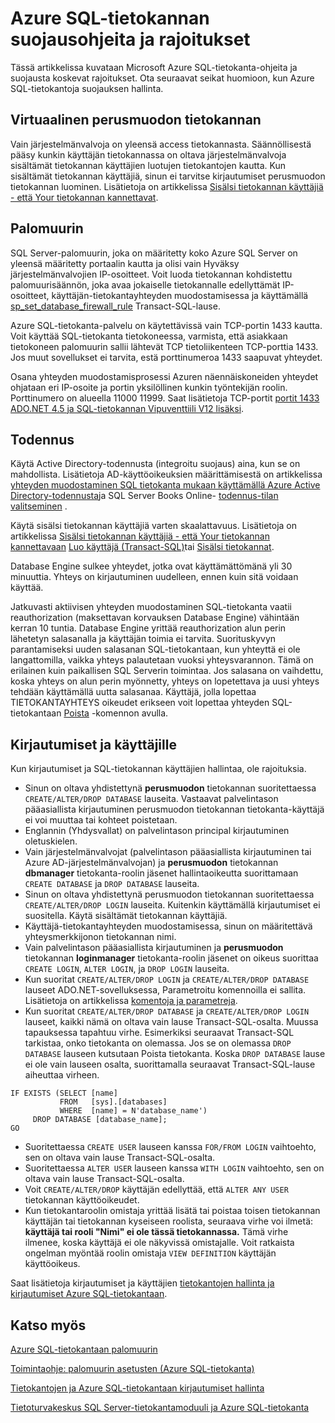 <properties
   pageTitle="Azure SQL-tietokannan suojausohjeita ja rajoituksia | Microsoft Azure"
   description="Tutustu Microsoft Azure SQL-tietokanta-ohjeita ja suojausta koskevat rajoitukset."
   services="sql-database"
   documentationCenter=""
   authors="BYHAM"
   manager="jhubbard"
   editor=""
   tags=""/>

<tags
   ms.service="sql-database"
   ms.devlang="na"
   ms.topic="article"
   ms.tgt_pltfrm="na"
   ms.workload="data-management"
   ms.date="10/18/2016"
   ms.author="rickbyh"/>

# <a name="azure-sql-database-security-guidelines-and-limitations"></a>Azure SQL-tietokannan suojausohjeita ja rajoitukset

Tässä artikkelissa kuvataan Microsoft Azure SQL-tietokanta-ohjeita ja suojausta koskevat rajoitukset. Ota seuraavat seikat huomioon, kun Azure SQL-tietokantoja suojauksen hallinta.

## <a name="access-to-the-virtual-master-database"></a>Virtuaalinen perusmuodon tietokannan

Vain järjestelmänvalvoja on yleensä access tietokannasta. Säännöllisestä pääsy kunkin käyttäjän tietokannassa on oltava järjestelmänvalvoja sisältämät tietokannan käyttäjien luotujen tietokantojen kautta. Kun sisältämät tietokannan käyttäjiä, sinun ei tarvitse kirjautumiset perusmuodon tietokannan luominen. Lisätietoja on artikkelissa [Sisälsi tietokannan käyttäjiä - että Your tietokannan kannettavat](https://msdn.microsoft.com/library/ff929188.aspx).


## <a name="firewall"></a>Palomuurin

SQL Server-palomuurin, joka on määritetty koko Azure SQL Server on yleensä määritetty portaalin kautta ja olisi vain Hyväksy järjestelmänvalvojien IP-osoitteet. Voit luoda tietokannan kohdistettu palomuurisäännön, joka avaa jokaiselle tietokannalle edellyttämät IP-osoitteet, käyttäjän-tietokantayhteyden muodostamisessa ja käyttämällä [sp_set_database_firewall_rule](https://msdn.microsoft.com/library/dn270010.aspx) Transact-SQL-lause.

Azure SQL-tietokanta-palvelu on käytettävissä vain TCP-portin 1433 kautta. Voit käyttää SQL-tietokanta tietokoneessa, varmista, että asiakkaan tietokoneen palomuurin sallii lähtevät TCP tietoliikenteen TCP-porttia 1433. Jos muut sovellukset ei tarvita, estä porttinumeroa 1433 saapuvat yhteydet. 

Osana yhteyden muodostamisprosessi Azuren näennäiskoneiden yhteydet ohjataan eri IP-osoite ja portin yksilöllinen kunkin työntekijän roolin. Porttinumero on alueella 11000 11999. Saat lisätietoja TCP-portit [portit 1433 ADO.NET 4.5 ja SQL-tietokannan Vipuventtiili V12 lisäksi](sql-database-develop-direct-route-ports-adonet-v12.md).


## <a name="authentication"></a>Todennus

Käytä Active Directory-todennusta (integroitu suojaus) aina, kun se on mahdollista. Lisätietoja AD-käyttöoikeuksien määrittämisestä on artikkelissa [yhteyden muodostaminen SQL tietokanta mukaan käyttämällä Azure Active Directory-todennusta](sql-database-aad-authentication.md)ja SQL Server Books Online- [todennus-tilan valitseminen](https://msdn.microsoft.com/library/ms144284.aspx) . 

Käytä sisälsi tietokannan käyttäjiä varten skaalattavuus. Lisätietoja on artikkelissa [Sisälsi tietokannan käyttäjiä - että Your tietokannan kannettavaan](https://msdn.microsoft.com/library/ff929188.aspx) [Luo käyttäjä (Transact-SQL)](https://technet.microsoft.com/library/ms173463.aspx)tai [Sisälsi tietokannat](https://technet.microsoft.com/library/ff929071.aspx).

Database Engine sulkee yhteydet, jotka ovat käyttämättömänä yli 30 minuuttia. Yhteys on kirjautuminen uudelleen, ennen kuin sitä voidaan käyttää.

Jatkuvasti aktiivisen yhteyden muodostaminen SQL-tietokanta vaatii reauthorization (maksettavan korvauksen Database Engine) vähintään kerran 10 tuntia. Database Engine yrittää reauthorization alun perin lähetetyn salasanalla ja käyttäjän toimia ei tarvita. Suorituskyvyn parantamiseksi uuden salasanan SQL-tietokantaan, kun yhteyttä ei ole langattomilla, vaikka yhteys palautetaan vuoksi yhteysvarannon. Tämä on erilainen kuin paikallisen SQL Serverin toimintaa. Jos salasana on vaihdettu, koska yhteys on alun perin myönnetty, yhteys on lopetettava ja uusi yhteys tehdään käyttämällä uutta salasanaa. Käyttäjä, jolla lopettaa TIETOKANTAYHTEYS oikeudet erikseen voit lopettaa yhteyden SQL-tietokantaan [Poista](https://msdn.microsoft.com/library/ms173730.aspx) -komennon avulla.

## <a name="logins-and-users"></a>Kirjautumiset ja käyttäjille

Kun kirjautumiset ja SQL-tietokannan käyttäjien hallintaa, ole rajoituksia.


- Sinun on oltava yhdistettynä **perusmuodon** tietokannan suoritettaessa ``CREATE/ALTER/DROP DATABASE`` lauseita. Vastaavat palvelintason pääasiallista kirjautuminen perusmuodon tietokannan tietokanta-käyttäjä ei voi muuttaa tai kohteet poistetaan. 
- Englannin (Yhdysvallat) on palvelintason principal kirjautuminen oletuskielen.
- Vain järjestelmänvalvojat (palvelintason pääasiallista kirjautuminen tai Azure AD-järjestelmänvalvojan) ja **perusmuodon** tietokannan **dbmanager** tietokanta-roolin jäsenet hallintaoikeutta suorittamaan ``CREATE DATABASE`` ja ``DROP DATABASE`` lauseita.
- Sinun on oltava yhdistettynä perusmuodon tietokannan suoritettaessa ``CREATE/ALTER/DROP LOGIN`` lauseita. Kuitenkin käyttämällä kirjautumiset ei suositella. Käytä sisältämät tietokannan käyttäjiä.
- Käyttäjä-tietokantayhteyden muodostamisessa, sinun on määritettävä yhteysmerkkijonon tietokannan nimi.
- Vain palvelintason pääasiallista kirjautuminen ja **perusmuodon** tietokannan **loginmanager** tietokanta-roolin jäsenet on oikeus suorittaa ``CREATE LOGIN``, ``ALTER LOGIN``, ja ``DROP LOGIN`` lauseita.
- Kun suoritat ``CREATE/ALTER/DROP LOGIN`` ja ``CREATE/ALTER/DROP DATABASE`` lauseet ADO.NET-sovelluksessa, Parametroitu komennoilla ei sallita. Lisätietoja on artikkelissa [komentoja ja parametreja](https://msdn.microsoft.com/library/ms254953.aspx).
- Kun suoritat ``CREATE/ALTER/DROP DATABASE`` ja ``CREATE/ALTER/DROP LOGIN`` lauseet, kaikki nämä on oltava vain lause Transact-SQL-osalta. Muussa tapauksessa tapahtuu virhe. Esimerkiksi seuraavat Transact-SQL tarkistaa, onko tietokanta on olemassa. Jos se on olemassa ``DROP DATABASE`` lauseen kutsutaan Poista tietokanta. Koska ``DROP DATABASE`` lause ei ole vain lauseen osalta, suorittamalla seuraavat Transact-SQL-lause aiheuttaa virheen.

```
IF EXISTS (SELECT [name]
           FROM   [sys].[databases]
           WHERE  [name] = N'database_name')
     DROP DATABASE [database_name];
GO
```

- Suoritettaessa ``CREATE USER`` lauseen kanssa ``FOR/FROM LOGIN`` vaihtoehto, sen on oltava vain lause Transact-SQL-osalta.
- Suoritettaessa ``ALTER USER`` lauseen kanssa ``WITH LOGIN`` vaihtoehto, sen on oltava vain lause Transact-SQL-osalta.
- Voit ``CREATE/ALTER/DROP`` käyttäjän edellyttää, että ``ALTER ANY USER`` tietokannan käyttöoikeudet.
- Kun tietokantaroolin omistaja yrittää lisätä tai poistaa toisen tietokannan käyttäjän tai tietokannan kyseiseen roolista, seuraava virhe voi ilmetä: **käyttäjä tai rooli "Nimi" ei ole tässä tietokannassa.** Tämä virhe ilmenee, koska käyttäjä ei ole näkyvissä omistajalle. Voit ratkaista ongelman myöntää roolin omistaja ``VIEW DEFINITION`` käyttäjän käyttöoikeus. 

Saat lisätietoja kirjautumiset ja käyttäjien [tietokantojen hallinta ja kirjautumiset Azure SQL-tietokantaan](sql-database-manage-logins.md).


## <a name="see-also"></a>Katso myös

[Azure SQL-tietokantaan palomuurin](sql-database-firewall-configure.md)

[Toimintaohje: palomuurin asetusten (Azure SQL-tietokanta)](sql-database-configure-firewall-settings.md)

[Tietokantojen ja Azure SQL-tietokantaan kirjautumiset hallinta](sql-database-manage-logins.md)

[Tietoturvakeskus SQL Server-tietokantamoduuli ja Azure SQL-tietokanta](https://msdn.microsoft.com/library/bb510589)
